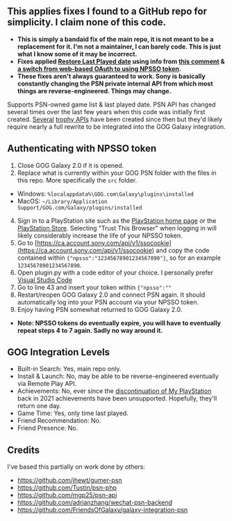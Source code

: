 ## This applies fixes I found to a GitHub repo for simplicity. I claim none of this code.
- **This is simply a bandaid fix of the main repo, it is not meant to be a replacement for it. I'm not a maintainer, I can barely code. This is just what I know some of it may be incorrect.**
- **Fixes applied [Restore Last Played date](https://github.com/FriendsOfGalaxy/galaxy-integration-psn/pull/39) using info from [this comment](https://github.com/FriendsOfGalaxy/galaxy-integration-psn/pull/39#issuecomment-1146746932) & [a switch from web-based OAuth to using NPSSO token](https://github.com/FriendsOfGalaxy/galaxy-integration-psn/issues/40#issuecomment-1251114176).**
- **These fixes aren't always guaranteed to work. Sony is basically constantly changing the PSN private internal API from which most things are reverse-engineered. Things may change.**

Supports PSN-owned game list & last played date. PSN API has changed several times over the last few years when this code was initially first created. [Several](https://github.com/andshrew/PlayStation-Trophies/blob/master/docs/APIv2.md) [trophy APIs](https://github.com/achievements-app/psn-api) have been created since then but they'd likely require nearly a full rewrite to be integrated into the GOG Galaxy integration.

## Authenticating with NPSSO token
1. Close GOG Galaxy 2.0 if it is opened.
2. Replace what is currently within your GOG PSN folder with the files in this repo. More specifically the `src` folder.
- Windows: `%localappdata%\GOG.com\Galaxy\plugins\installed`
- MacOS: `~/Library/Application Support/GOG.com/Galaxy/plugins/installed`
4. Sign in to a PlayStation site such as the [PlayStation home page](https://playstation.com) or the [PlayStation Store](https://store.playstation.com). Selecting "Trust This Browser" when logging in will likely considerably increase the life of your NPSSO token.
5. Go to [https://ca.account.sony.com/api/v1/ssocookie](https://ca.account.sony.com/api/v1/ssocookie) and copy the code contained within `{"npsso":"12345678901234567890"}`, so for an example `12345678901234567890`.
6. Open plugin.py with a code editor of your choice. I personally prefer [Visual Studio Code](https://code.visualstudio.com)
7. Go to line 43 and insert your token within `{"npsso":""`
8. Restart/reopen GOG Galaxy 2.0 and connect PSN again. It should automatically log into your PSN account via your NPSSO token.
9. Enjoy having PSN somewhat returned to GOG Galaxy 2.0.
- **Note: NPSSO tokens do eventually expire, you will have to eventually repeat steps 4 to 7 again. Sadly no way around it.**

## GOG Integration Levels
* Built-in Search: Yes, main repo only.
* Install & Launch: No, may be able to be reverse-engineered eventually via Remote Play API.
* Achievements: No, ever since the [discontinuation of My PlayStation](https://www.playstationlifestyle.net/2021/06/02/myplaystation-ps-vita-messaging-service-end/) back in 2021 achievements have been unsupported. Hopefully, they'll return one day.
* Game Time: Yes, only time last played.
* Friend Recommendation: No.
* Friend Presence: No.

## Credits

I've based this partially on work done by others:
* https://github.com/jhewt/gumer-psn
* https://github.com/Tustin/psn-php
* https://github.com/mgp25/psn-api
* https://github.com/adrianzhang/wechat-psn-backend
* https://github.com/FriendsOfGalaxy/galaxy-integration-psn
